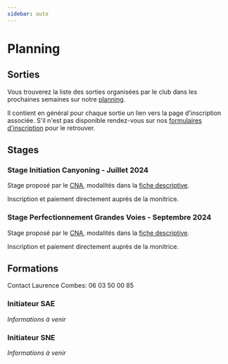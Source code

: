 ```yaml
---
sidebar: auto
---
```


# Planning

## Sorties

Vous trouverez la liste des sorties organisées par le club dans les prochaines semaines sur notre [planning](https://docs.google.com/spreadsheets/d/1AW-J2M8-Y86XnBuipEmU6pKEYQKVvhy5MC7zW5YKC9Q).

Il contient en général pour chaque sortie un lien vers la page d'inscription associée. S'il n'est pas disponible rendez-vous sur nos [formulaires d'inscription](https://docs.google.com/spreadsheets/d/1Zzor_8OPznzXVu0C892T2ZfACZxG8KY2uerv4Qn19LE) pour le retrouver.

## Stages

### Stage Initiation Canyoning - Juillet 2024

Stage proposé par le [CNA](/), modalités dans la [fiche descriptive](/initiation-canyoning-06-10-07-2024.pdf).

Inscription et paiement directement auprès de la monitrice.

### Stage Perfectionnement Grandes Voies - Septembre 2024

Stage proposé par le [CNA](/), modalités dans la [fiche descriptive](/verdon-perfectionnement-grandes-voies-11-15-09-2024.pdf).

Inscription et paiement directement auprès de la monitrice.

## Formations

Contact Laurence Combes: 06 03 50 00 85

### Initiateur SAE

*Informations à venir*

### Initiateur SNE

*Informations à venir*

<!--
### Stage Initiation Grandes Voies - Avril 2024

Stage proposé par le [CNA](/), modalités dans la [fiche descriptive](/calanques-grandes-voies-06-09-04-2024.pdf).

Inscription et paiement directement auprès de la monitrice.

### Stage Perfectionnement Grandes Voies - Mai 2024

Stage proposé par le [CNA](/), modalités dans la [fiche descriptive](/verdon-perfectionnement-grandes-voies-01-05-05-2024.pdf).

Inscription et paiement directement auprès de la monitrice.

### Perfectionnement Falaise et Grande Voie - Octobre 2022

Stage proposé par le [CNA](/), modalités dans la [fiche descriptive](/stage-escalade-organya-29-10-2022.pdf).

Inscription et paiement directement auprès de la monitrice.

### Canyoning - Juillet 2022

Stage proposé par le [CNA](/) et le [CAFPA](/), modalités dans la [fiche descriptive](/stage-canyon-05-07-07-2022.pdf).

Inscription à faire par téléphone directement auprès de la monitrice.

### Découverte Grandes Voies - Avril 2022

Stage proposé par le [CNA](/), modalités dans la [fiche descriptive](/riglos-decouverte-grandes-voies-23-26-04-2022.pdf).

Inscription et paiement directement auprès de la monitrice.

### Perfectionnement Grandes Voies - Mai 2022

Stage proposé par le [CNA](/), modalités dans la [fiche descriptive](/riglos-perfectionnement-grandes-voies-30-04-05-2022.pdf).

Inscription et paiement directement auprès de la monitrice.

### Multi-activités - Juillet 2021

Stage proposé par le [CNA](/) et le [CAFPA](/), modalités dans la [fiche descriptive](/stage-multi-activite-07-09-06-2021.jpg).

Inscription à faire par email directement auprès du moniteur.

### Canyoning - Juillet 2021

Stage proposé par le [CNA](/) et le [CAFPA](/), modalités dans la [fiche descriptive](/stage-canyon-30-31-06-2021.pdf).

Inscription à faire par email directement auprès de la monitrice.

::: danger Note
Les stages suivants sont remis à une date ultérieure cause COVID19
:::

### Escalade Jeunes - Avril 2021

Stage proposé par le [CNA](/), modalités dans la [fiche descriptive](/stage-escalade-ariege-28-30-04-2021.pdf).

Inscription à faire via notre planning, paiement directement auprès de la monitrice.

### Jeunes - Février 2020

Stage proposé par le [CNA](/).

* **Lieu**: Notre dame du Cros (Caunes Minervois)
* **Dates**: 17 et 18 février
* **Horaires et lieu de rdv**: 13h parking Leclerc Castelnaudary (coté station de lavage) retour pour 18h
* **Transport**: Véhicule 8 places (7 jeunes + monitrice)
* **Encadrement et responsable de la sortie**: Laurence Combes, monitrice diplômée d'Etat d'escalade
* **Affaires personnelles à prendre**: petit sac à dos avec gouter, eau, vêtement chaud ou coupe vent  selon météo (si mauvais temps possibilité de se rabattre sur la salle d'escalade de Carcassonne)
* **Tarif**: 48€ pour les deux aprés-midi (assurance, matériel dont chaussons d'escalade, encadrement et transport)

Paiement à effectuer par CB en ligne en suivant ce [lien](https://www.helloasso.com/associations/club-nature-aventure/evenements/stage-d-escalade-vacances-de-fevrier-2020).

:::tip
**Informations complémentaires à fournir:** adresse des parents, personne à prévenir en cas d'urgence et date de naissance de l'enfant pour la licence découverte.
:::

### Découverte - Février 2020

Stages proposés par le [CAFPA](http://pyreneiste.aude.ffcam.fr/home.html), modalités dans la [fiche descriptive](/stages-hiver-2020-cafpa.pdf).

### Découverte Grandes Voies - Avril 2020

Stage proposé par le [CNA](/), modalités dans la [fiche descriptive](/calanques-decouverte-grandes-voies-08-11-04-2020.pdf).

Inscription à faire via notre planning, paiement directement auprès de la monitrice.

### Perfectionnement Grandes Voies - Avril 2020

Stage proposé par le [CNA](/), modalités dans la [fiche descriptive](/calanques-perfectionnement-grandes-voies-04-07-04-2020.pdf).

Inscription à faire via notre planning, paiement directement auprès de la monitrice.
-->